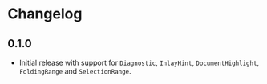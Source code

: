 # Changelog

## 0.1.0
- Initial release with support for `Diagnostic`, `InlayHint`, `DocumentHighlight`, `FoldingRange` and `SelectionRange`.
